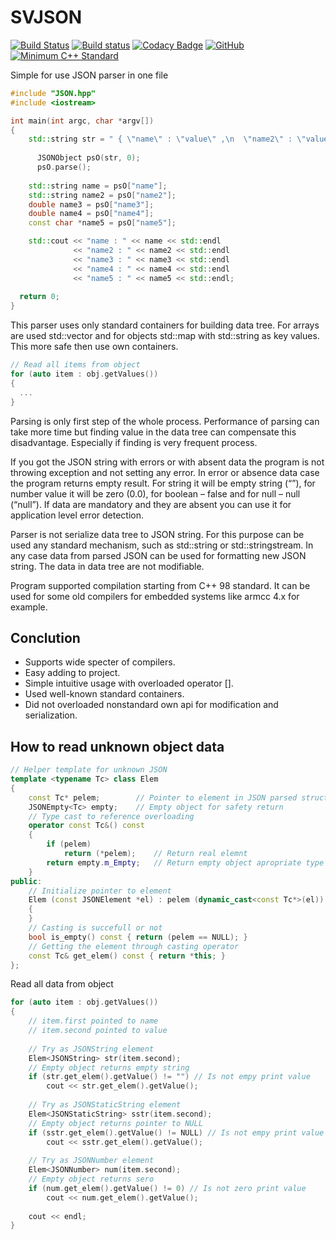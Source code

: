 # SVJSON

[![Build Status](https://travis-ci.org/AndreyGRSV/SVJSON.svg?branch=master)](https://travis-ci.org/AndreyGRSV/SVJSON)
[![Build status](https://ci.appveyor.com/api/projects/status/toagb25p1ym5pxiw?svg=true)](https://ci.appveyor.com/project/AndreyGRSV/svjson)
[![Codacy Badge](https://api.codacy.com/project/badge/Grade/4042f802f4da44179c5827d149a773f5)](https://www.codacy.com/manual/AndreyGRSV/SVJSON?utm_source=github.com&amp;utm_medium=referral&amp;utm_content=AndreyGRSV/SVJSON&amp;utm_campaign=Badge_Grade)
[![GitHub](https://img.shields.io/github/license/AndreyGRSV/SVJSON?color=blue)](https://github.com/AndreyGRSV/SVJSON/blob/master/LICENSE)
[![Minimum C++ Standard](https://img.shields.io/badge/standard-C%2B%2B98-blue)](https://img.shields.io/badge/standard-C%2B%2B98-blue)

Simple for use JSON parser in one file

```C++
#include "JSON.hpp"
#include <iostream>

int main(int argc, char *argv[])
{
    std::string str = " { \"name\" : \"value\" ,\n  \"name2\" : \"value2\" ,  \"name3\" : 0 ,  \"name4\" : -0.111 ,  \"name5\" : true } ";
    
	  JSONObject psO(str, 0);
	  psO.parse();
    
    std::string name = psO["name"];
    std::string name2 = psO["name2"];
    double name3 = psO["name3"];
    double name4 = psO["name4"];
    const char *name5 = psO["name5"];

    std::cout << "name : " << name << std::endl
              << "name2 : " << name2 << std::endl
              << "name3 : " << name3 << std::endl
              << "name4 : " << name4 << std::endl
              << "name5 : " << name5 << std::endl;
	
  return 0;
}
```

This parser uses only standard containers for building data tree. For arrays are used std::vector and for objects std::map with std::string as key values. This more safe then use own containers.

```C++
// Read all items from object
for (auto item : obj.getValues())
{
  ...
}
```

Parsing is only first step of the whole process. Performance of parsing can take more time but finding value in the data tree can compensate this disadvantage. Especially if finding is very frequent process.

If you got the JSON string with errors or with absent data the program is not throwing exception and not setting any error. In error or absence data case the program returns empty result. For string it will be empty string (“”), for number value it will be zero (0.0), for boolean – false and for null – null (“null”). If data are mandatory and they are absent you can use it for application level error detection.

Parser is not serialize data tree to JSON string. For this purpose can be used any standard mechanism, such as std::string or std::stringstream. In any case data from parsed JSON can be used for formatting new JSON string.
The data in data tree are not modifiable.

Program supported compilation starting from C++ 98 standard. It can be used for some old compilers for embedded systems like armcc 4.x for example.

## Conclution
-   Supports wide specter of compilers.
-   Easy adding to project.
-   Simple intuitive usage with overloaded operator [].
-   Used well-known standard containers.
-   Did not overloaded nonstandard own api for modification and serialization.

## How to read unknown object data

```C++
// Helper template for unknown JSON
template <typename Tc> class Elem
{
	const Tc* pelem;		// Pointer to element in JSON parsed structure 
	JSONEmpty<Tc> empty;	// Empty object for safety return
	// Type cast to reference overloading
	operator const Tc&() const
	{
		if (pelem)
			return (*pelem);	// Return real elemnt
		return empty.m_Empty;	// Return empty object apropriate type of elemnt
	}
public:
	// Initialize pointer to element 
	Elem (const JSONElement *el) : pelem (dynamic_cast<const Tc*>(el))
	{
	}
	// Casting is succefull or not
	bool is_empty() const { return (pelem == NULL); }
	// Getting the element through casting operator
	const Tc& get_elem() const { return *this; }
};
```
Read all data from object

```C++
for (auto item : obj.getValues())
{
	// item.first pointed to name
	// item.second pointed to value
	
	// Try as JSONString element
	Elem<JSONString> str(item.second); 
	// Empty object returns empty string
	if (str.get_elem().getValue() != "") // Is not empy print value
		cout << str.get_elem().getValue(); 
		
	// Try as JSONStaticString element
	Elem<JSONStaticString> sstr(item.second);
	// Empty object returns pointer to NULL
	if (sstr.get_elem().getValue() != NULL) // Is not empy print value
		cout << sstr.get_elem().getValue(); 
		
	// Try as JSONNumber element
	Elem<JSONNumber> num(item.second);
	// Empty object returns sero
	if (num.get_elem().getValue() != 0) // Is not zero print value
		cout << num.get_elem().getValue(); 
		
	cout << endl;
}
```
